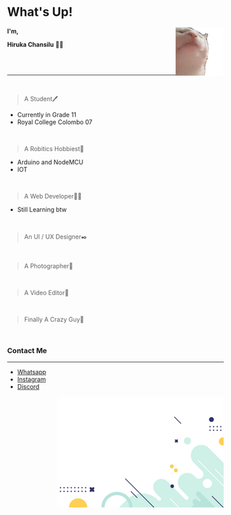 # What's Up!

<p><img align="right" src="./cat_shake_head.gif" alt="cat shake head"></p>

**I'm,**

**Hiruka Chansilu** 🙋‍♂️

<br />
<br />

---

<br />

> A Student🖊️

- Currently in Grade 11
- Royal College Colombo 07

<br />

> A Robitics Hobbiest🤖

- Arduino and NodeMCU
- IOT

<br />

> A Web Developer🧑‍💻

- Still Learning btw

<br />

> An UI / UX Designer✒️

<br />

> A Photographer📸

<br />

> A Video Editor🎥

<br />

> Finally A Crazy Guy🤪

<br />

### Contact Me

---

- [Whatsapp](https://wa.me/qr/RKDKFKPMUHAOA1)
- [Instagram](https://www.instagram.com/hiruka_chansilu/)
- [Discord](https://discordapp.com/users/781518878365843486)

<p><img align="right" src="./Elements.png" alt="cat shake head"></p>
